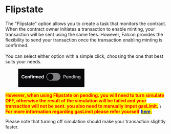 # Flipstate

The "Flipstate" option allows you to create a task that monitors the contract. When the contract owner initiates a transaction to enable minting, your transaction will be sent using the same fees. However, Falcon provides the flexibility to send your transaction once the transaction enabling minting is confirmed.\
\
You can select either option with a simple click, choosing the one that best suits your needs.

<figure><img src="../.gitbook/assets/image (4) (1).png" alt=""><figcaption></figcaption></figure>

<mark style="color:red;">**However, when using Flipstate on pending. you will need to turn simulate OFF, otherwise the result of the simulation will be failed and your transaction will not be sent. you also need to manually imput gasLimit.**</mark> \ <mark style="color:red;">**For more information regarding gasLimit please refer yourself**</mark> [_<mark style="color:blue;">**here**</mark>_](../gas-usage.md)<mark style="color:red;">**.**</mark>

Please note that turning off simulation should make your transaction slightly faster.&#x20;
